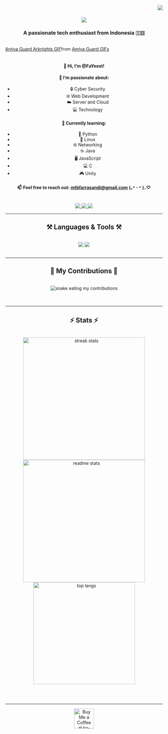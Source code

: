<img align="right" src="https://visitor-badge.laobi.icu/badge?page_id=FaYeest.FaYeest" />

<h1 align="center">
    <img src="https://readme-typing-svg.demolab.com/?lines=Hello!;Welcome+to+my+profile!" />
</h1>

<h3 align="center">A passionate tech enthusiast from Indonesia 🇮🇩</h3>

<br/>

<div class="tenor-gif-embed" data-postid="22363488" data-share-method="host" data-aspect-ratio="2.37037" data-width="100% center"><a href="https://tenor.com/view/amiya-guard-arknights-amiya-arknights-arknights-amiya-gif-22363488">Amiya Guard Arknights GIF</a>from <a href="https://tenor.com/search/amiya+guard-gifs">Amiya Guard GIFs</a></div> <script type="text/javascript" async src="https://tenor.com/embed.js"></script>

<br/>

<div align="center">
  <h4>👋 Hi, I’m <strong>@FaYeest</strong>!</h4>
  <h4>👀 I’m passionate about:</h4>
  <ul>
    <li>🔒 Cyber Security</li>
    <li>🌐 Web Development</li>
    <li>☁️ Server and Cloud</li>
    <li>💻 Technology</li>
  </ul>

  <h4>🌱 Currently learning:</h4>
  <ul>
    <li>🐍 Python</li>
    <li>🐧 Linux</li>
    <li>🌐 Networking</li>
    <li>☕ Java</li>
    <li>🖥️ JavaScript</li>
    <li>💻 C</li>
    <li>🎮 Unity</li>
  </ul>

  <h4>📫 Feel free to reach out: <a href="mailto:mtbfarrasandi@gmail.com">mtbfarrasandi@gmail.com</a> (｡˃ ᵕ ˂ )⸝♡</h4>
  
</div>

<br/>

<div align="center"> 
  <a href="mailto:mtbfarrasandi@gmail.com">
    <img src="https://img.shields.io/badge/Gmail-333333?style=for-the-badge&logo=gmail&logoColor=red" />
  </a>
  <a href="https://linkedin.com/in/your-linkedin" target="_blank">
    <img src="https://img.shields.io/badge/LinkedIn-0077B5?style=for-the-badge&logo=linkedin&logoColor=white" />
  </a>
  <a href="https://your-portfolio-link" target="_blank">
     <img src="https://img.shields.io/badge/Portfolio-FF5722?style=for-the-badge&logo=todoist&logoColor=white" />
  </a>
</div>

<hr/>

<h2 align="center">⚒️ Languages & Tools ⚒️</h2>
<br/>
<div align="center">
    <img src="https://skillicons.dev/icons?i=python,linux,html,css,javascript,java,c,unity" />
    <img src="https://skillicons.dev/icons?i=git,github" />
</div>

<br/>
<hr/>

<div align="center">
  <h2>🐍 My Contributions 🐍</h2>
  <br>
  <img alt="snake eating my contributions" src="https://raw.githubusercontent.com/FaYeest/FaYeest/output/github-contribution-grid-snake.svg" />
  <br/><br/><br/>
</div>

<hr/>

<h2 align="center">⚡ Stats ⚡</h2>
<br>
<div align="center">
  <img width="390" src="https://github-readme-streak-stats.herokuapp.com/?user=FaYeest&count_private=true&theme=react&border_radius=10" alt="streak stats"/>
  <img width="390" src="https://github-readme-stats.vercel.app/api?username=FaYeest&count_private=true&show_icons=true&theme=react&rank_icon=github&border_radius=10" alt="readme stats" />
  <br/>
  <img width="325" align="center" src="https://github-readme-stats.vercel.app/api/top-langs/?username=FaYeest&hide=HTML&langs_count=8&layout=compact&theme=react&border_radius=10&size_weight=0.5&count_weight=0.5&exclude_repo=github-readme-stats" alt="top langs" />
</div>

<br/><br/>

<hr/>

<div align="center">
  <a href ='https://ko-fi.com/your-kofi-link' target='_blank'><img height='64' style='border:0px;height:64px;' src='https://storage.ko-fi.com/cdn/kofi1.png?v=3' border='0' alt='Buy Me a Coffee at ko-fi.com' /></a>
</div>

<br/>
